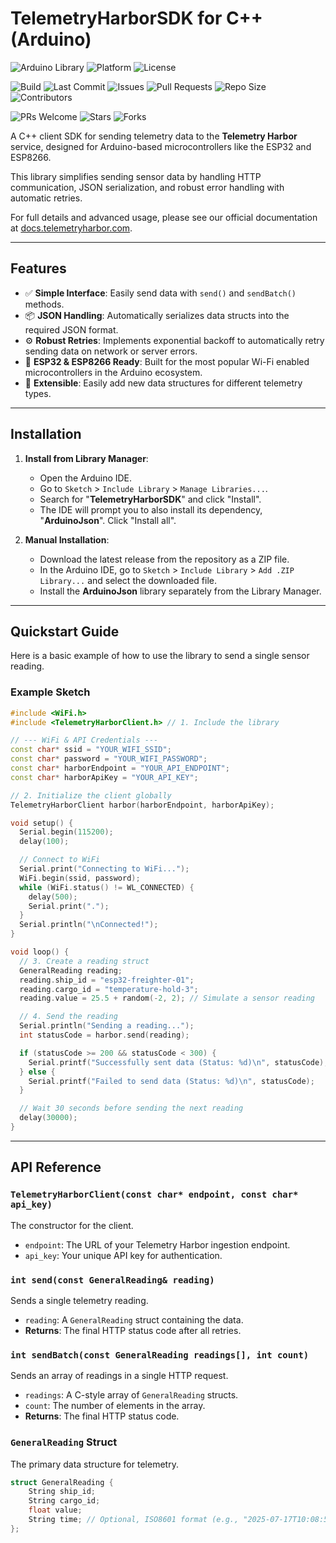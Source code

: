 
# TelemetryHarborSDK for C++ (Arduino)

<!-- Arduino -->
![Arduino Library](https://img.shields.io/badge/Arduino-Library-00979D.svg)
![Platform](https://img.shields.io/badge/platform-ESP32-orange.svg)
![License](https://img.shields.io/github/license/TelemetryHarbor/harbor-sdk-c-plus-plus.svg)

<!-- GitHub -->
![Build](https://github.com/TelemetryHarbor/harbor-sdk-c-plus-plus/actions/workflows/build.yml/badge.svg)
![Last Commit](https://img.shields.io/github/last-commit/TelemetryHarbor/harbor-sdk-c-plus-plus.svg)
![Issues](https://img.shields.io/github/issues/TelemetryHarbor/harbor-sdk-c-plus-plus.svg)
![Pull Requests](https://img.shields.io/github/issues-pr/TelemetryHarbor/harbor-sdk-c-plus-plus.svg)
![Repo Size](https://img.shields.io/github/repo-size/TelemetryHarbor/harbor-sdk-c-plus-plus.svg)
![Contributors](https://img.shields.io/github/contributors/TelemetryHarbor/harbor-sdk-c-plus-plus.svg)

<!-- Fun / Community -->
![PRs Welcome](https://img.shields.io/badge/PRs-welcome-brightgreen.svg)
![Stars](https://img.shields.io/github/stars/TelemetryHarbor/harbor-sdk-c-plus-plus.svg?style=social)
![Forks](https://img.shields.io/github/forks/TelemetryHarbor/harbor-sdk-c-plus-plus.svg?style=social)


A C++ client SDK for sending telemetry data to the **Telemetry Harbor** service, designed for Arduino-based microcontrollers like the ESP32 and ESP8266.

This library simplifies sending sensor data by handling HTTP communication, JSON serialization, and robust error handling with automatic retries.

For full details and advanced usage, please see our official documentation at [docs.telemetryharbor.com](https://docs.telemetryharbor.com).

***

## Features

* ✅ **Simple Interface**: Easily send data with `send()` and `sendBatch()` methods.
* 📦 **JSON Handling**: Automatically serializes data structs into the required JSON format.
* ⚙️ **Robust Retries**: Implements exponential backoff to automatically retry sending data on network or server errors.
* 📡 **ESP32 & ESP8266 Ready**: Built for the most popular Wi-Fi enabled microcontrollers in the Arduino ecosystem.
* 🔌 **Extensible**: Easily add new data structures for different telemetry types.

***

## Installation

1.  **Install from Library Manager**:
    * Open the Arduino IDE.
    * Go to `Sketch` > `Include Library` > `Manage Libraries...`.
    * Search for "**TelemetryHarborSDK**" and click "Install".
    * The IDE will prompt you to also install its dependency, "**ArduinoJson**". Click "Install all".

2.  **Manual Installation**:
    * Download the latest release from the repository as a ZIP file.
    * In the Arduino IDE, go to `Sketch` > `Include Library` > `Add .ZIP Library...` and select the downloaded file.
    * Install the **ArduinoJson** library separately from the Library Manager.

***

## Quickstart Guide

Here is a basic example of how to use the library to send a single sensor reading.

### Example Sketch

```cpp
#include <WiFi.h>
#include <TelemetryHarborClient.h> // 1. Include the library

// --- WiFi & API Credentials ---
const char* ssid = "YOUR_WIFI_SSID";
const char* password = "YOUR_WIFI_PASSWORD";
const char* harborEndpoint = "YOUR_API_ENDPOINT";
const char* harborApiKey = "YOUR_API_KEY";

// 2. Initialize the client globally
TelemetryHarborClient harbor(harborEndpoint, harborApiKey);

void setup() {
  Serial.begin(115200);
  delay(100);

  // Connect to WiFi
  Serial.print("Connecting to WiFi...");
  WiFi.begin(ssid, password);
  while (WiFi.status() != WL_CONNECTED) {
    delay(500);
    Serial.print(".");
  }
  Serial.println("\nConnected!");
}

void loop() {
  // 3. Create a reading struct
  GeneralReading reading;
  reading.ship_id = "esp32-freighter-01";
  reading.cargo_id = "temperature-hold-3";
  reading.value = 25.5 + random(-2, 2); // Simulate a sensor reading

  // 4. Send the reading
  Serial.println("Sending a reading...");
  int statusCode = harbor.send(reading);

  if (statusCode >= 200 && statusCode < 300) {
    Serial.printf("Successfully sent data (Status: %d)\n", statusCode);
  } else {
    Serial.printf("Failed to send data (Status: %d)\n", statusCode);
  }

  // Wait 30 seconds before sending the next reading
  delay(30000);
}
````

-----

## API Reference

### `TelemetryHarborClient(const char* endpoint, const char* api_key)`

The constructor for the client.

  * `endpoint`: The URL of your Telemetry Harbor ingestion endpoint.
  * `api_key`: Your unique API key for authentication.

### `int send(const GeneralReading& reading)`

Sends a single telemetry reading.

  * `reading`: A `GeneralReading` struct containing the data.
  * **Returns**: The final HTTP status code after all retries.

### `int sendBatch(const GeneralReading readings[], int count)`

Sends an array of readings in a single HTTP request.

  * `readings`: A C-style array of `GeneralReading` structs.
  * `count`: The number of elements in the array.
  * **Returns**: The final HTTP status code.

### `GeneralReading` Struct

The primary data structure for telemetry.

```cpp
struct GeneralReading {
    String ship_id;
    String cargo_id;
    float value;
    String time; // Optional, ISO8601 format (e.g., "2025-07-17T10:08:55Z")
};
```


